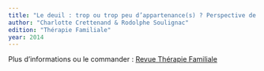 ```yaml
---
title: "Le deuil : trop ou trop peu d’appartenance(s) ? Perspective de l’approche narrative"
author: "Charlotte Crettenand & Rodolphe Soulignac"
edition: "Thérapie Familiale"
year: 2014
---
```


Plus d’informations ou le commander : [Revue Thérapie Familiale][1]

[1]: http://www.cairn.info/revue-therapie-familiale-2014-4-page-429.htm
